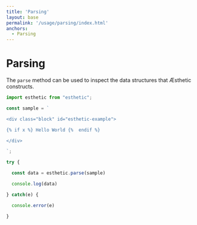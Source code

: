 ```yaml
---
title: 'Parsing'
layout: base
permalink: '/usage/parsing/index.html'
anchors:
  - Parsing
---
```


# Parsing

The `parse` method can be used to inspect the data structures that Æsthetic constructs.

<!-- prettier-ignore -->
```js
import esthetic from "esthetic";

const sample = `

<div class="block" id="esthetic-example">

{% if x %} Hello World {%  endif %}

</div>

`;

try {

  const data = esthetic.parse(sample)

  console.log(data)

} catch(e) {

  console.error(e)

}

```
